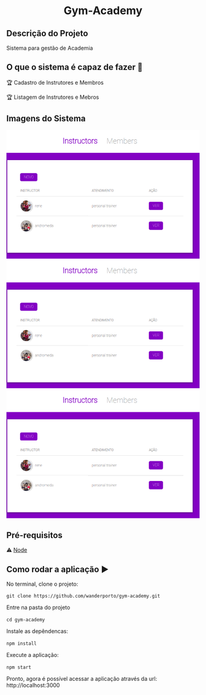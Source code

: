 <h1 align="center"> Gym-Academy </h1>

## Descrição do Projeto
<p align="justify">
Sistema para gestão de Academia
</p>

## O que o sistema é capaz de fazer :checkered_flag:

:trophy: Cadastro de Instrutores e Membros

:trophy: Listagem de Instrutores e Mebros 

## Imagens do Sistema

<img src="https://github.com/wanderporto/gym-academy/blob/master/img/instructor.png">

<img src="https://github.com/wanderporto/gym-academy/blob/master/img/instructor.png">

<img src="https://github.com/wanderporto/gym-academy/blob/master/img/instructor.png">

## Pré-requisitos

:warning: [Node](https://nodejs.org/en/download/)

## Como rodar a aplicação :arrow_forward:

No terminal, clone o projeto: 

```
git clone https://github.com/wanderporto/gym-academy.git
```

Entre na pasta do projeto

```cd gym-academy ```

Instale as depêndencas:

```npm install```

Execute a aplicação:

``` npm start ```

Pronto, agora é possível acessar a aplicação através da url: http://localhost:3000
